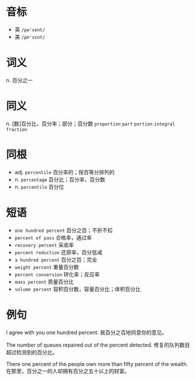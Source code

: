 # 音标

- 英 `/pə'sent/`
- 美 `/pɚ'sɛnt/`

# 词义

n. 百分之一


# 同义

n. [数]百分比，百分率；部分；百分数
`proportion` `part` `portion` `integral` `fraction`

# 同根

- adj. `percentile` 百分率的；按百等分排列的
- n. `percentage` 百分比；百分率，百分数
- n. `percentile` 百分位

# 短语

- `one hundred percent` 百分之百；不折不扣
- `percent of pass` 合格率，通过率
- `recovery percent` 采收率
- `percent reduction` 还原率，百分低减
- `a hundred percent` 百分之百；完全
- `weight percent` 重量百分数
- `percent conversion` 转化率；反应率
- `mass percent` 质量百分比
- `volume percent` 容积百分数，容量百分比；体积百分比

# 例句

I agree with you one hundred percent.
我百分之百地同意你的意见。

The number of queues repaired out of the percent detected.
修复的队列数目超过检测到的百分比。

There one percent of the people own more than fifty percent of the wealth.
在那里，百分之一的人却拥有百分之五十以上的财富。


